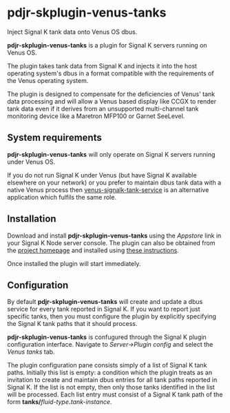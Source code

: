 # pdjr-skplugin-venus-tanks

Inject Signal K tank data onto Venus OS dbus.

__pdjr-skplugin-venus-tanks__ is a plugin for Signal K servers running
on Venus OS.

The plugin takes tank data from Signal K and injects it into the host
operating system's dbus in a format compatible with the requirements of
the Venus operating system.

The plugin is designed to compensate for the deficiencies of Venus'
tank data processing and will allow a Venus based display like CCGX to
render tank data even if it derives from an unsupported multi-channel
tank monitoring device like a Maretron MFP100 or Garnet SeeLevel.

## System requirements

__pdjr-skplugin-venus-tanks__ will only operate on Signal K servers
running under Venus OS.

If you do not run Signal K under Venus (but have Signal K available
elsewhere on your network) or you prefer to maintain dbus tank data with
a native Venus process then
[venus-signalk-tank-service](https://github.com/preeve9534/venus-signalk-tank-service)
is an alternative application which fulfils the same role.

## Installation

Download and install __pdjr-skplugin-venus-tanks__ using the _Appstore_
link in your Signal K Node server console.
The plugin can also be obtained from the 
[project homepage](https://github.com/preeve9534/pdjr-skplugin-venus-tanks)
and installed using
[these instructions](https://github.com/SignalK/signalk-server-node/blob/master/SERVERPLUGINS.md).

Once installed the plugin will start immediately.

## Configuration

By default __pdjr-skplugin-venus-tanks__ will create and update a dbus
service for every tank reported in Signal K.
If you want to report just specific tanks, then you must configure the
plugin by explicitly specifying the Signal K tank paths that it should
process.

__pdjr-skplugin-venus-tanks__ is confugured through the Signal K plugin
configuration interface.
Navigate to _Server->Plugin config_ and select the _Venus tanks_ tab.

The plugin configuration pane consists simply of a list of Signal K tank
paths.
Initially this list is empty: a condition which the plugin treats as an
invitation to create and maintain dbus entries for all tank paths
reported in Signal K.
If the list is not empty, then only those tanks identified in the list
will be processed.
Each list entry must consist of a Signal K tank path of the form
__tanks/__*fluid-type*__.__*tank-instance*.
